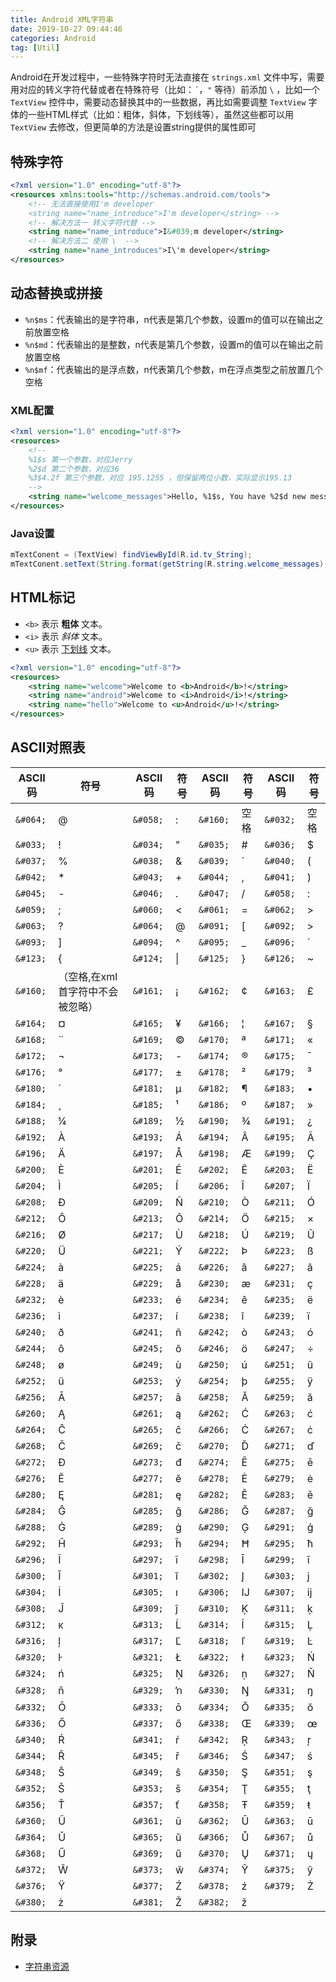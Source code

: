 ```yaml
---
title: Android XML字符串
date: 2019-10-27 09:44:46
categories: Android
tag: [Util]
---
```


Android在开发过程中，一些特殊字符时无法直接在 `strings.xml` 文件中写，需要用对应的转义字符代替或者在特殊符号（比如：`´`，`"` 等待）前添加 `\` ，比如一个 `TextView` 控件中，需要动态替换其中的一些数据，再比如需要调整 `TextView` 字体的一些HTML样式（比如：粗体，斜体，下划线等），虽然这些都可以用 `TextView` 去修改，但更简单的方法是设置string提供的属性即可

<!-- more -->

## 特殊字符

```xml
<?xml version="1.0" encoding="utf-8"?>
<resources xmlns:tools="http://schemas.android.com/tools">
    <!-- 无法直接使用I'm developer
    <string name="name_introduce">I'm developer</string> -->
    <!-- 解决方法一 转义字符代替 -->
    <string name="name_introduce">I&#039;m developer</string>
    <!-- 解决方法二 使用 \  -->
    <string name="name_introduces">I\'m developer</string>
</resources>
```

## 动态替换或拼接

* `%n$ms`：代表输出的是字符串，n代表是第几个参数，设置m的值可以在输出之前放置空格
* `%n$md`：代表输出的是整数，n代表是第几个参数，设置m的值可以在输出之前放置空格
* `%n$mf`：代表输出的是浮点数，n代表第几个参数，m在浮点类型之前放置几个空格

### XML配置

```xml
<?xml version="1.0" encoding="utf-8"?>
<resources>
    <!-- 
    %1$s 第一个参数，对应Jerry
    %2$d 第二个参数，对应36
    %3$4.2f 第三个参数，对应 195.1255 ，但保留两位小数，实际显示195.13
    -->
    <string name="welcome_messages">Hello, %1$s, You have %2$d new messages. total cost %3$4.2f</string>
</resources>
```

### Java设置

```java
mTextConent = (TextView) findViewById(R.id.tv_String);
mTextConent.setText(String.format(getString(R.string.welcome_messages), "Jerry", 36, 195.1255));
```

## HTML标记

* `<b>` 表示 **粗体** 文本。
* `<i>` 表示 *斜体* 文本。
* `<u>` 表示 <u>下划线</u> 文本。

```xml
<?xml version="1.0" encoding="utf-8"?>
<resources>
    <string name="welcome">Welcome to <b>Android</b>!</string>
    <string name="android">Welcome to <i>Android</i>!</string>
    <string name="hello">Welcome to <u>Android</u>!</string>
</resources>
```

## ASCII对照表

| ASCII码   | 符号                             | ASCII码   | 符号   | ASCII码  | 符号 | ASCII码  | 符号 |
| --------- | -------------------------------- | --------- | ------ | -------- | ---- | -------- | ---- |
| `&#064;`  | @                                | `&#058;`  | :      | `&#160;` | 空格 | `&#032;` | 空格 |
| `&#033;`  | !                                | `&#034;`  | "      | `&#035;` | #    | `&#036;` | $    |
| `&#037;`  | %                                | `&#038;`  | &      | `&#039;` | ´    | `&#040;` | (    |
| `&#042; ` | *                                | `&#043;`  | +      | `&#044;` | ,    | `&#041;` | )    |
| `&#045;`  | -                                | `&#046;`  | .      | `&#047;` | /    | `&#058;` | :    |
| `&#059;`  | ;                                | `&#060;`  | <      | `&#061;` | =    | `&#062;` | >    |
| `&#063;`  | ?                                | `&#064;`  | @      | `&#091;` | [    | `&#092;` | >    |
| `&#093;`  | ]                                | `&#094;`  | ^      | `&#095;` | _    | `&#096;` | `    |
| `&#123;`  | {                                | `&#124; ` | &#124; | `&#125;` | }    | `&#126;` | ~    |
| `&#160;`  | （空格,在xml首字符中不会被忽略） | `&#161;`  | ¡      | `&#162;` | ¢    | `&#163;` | £    |
| `&#164;`  | ¤                                | `&#165;`  | ¥      | `&#166;` | ¦    | `&#167;` | §    |
| `&#168;`  | ¨                                | `&#169;`  | ©      | `&#170;` | ª    | `&#171;` | «    |
| `&#172;`  | ¬                                | `&#173;`  | -­     | `&#174;` | ®    | `&#175;` | ¯    |
| `&#176;`  | °                                | `&#177;`  | ±      | `&#178;` | ²    | `&#179;` | ³    |
| `&#180;`  | ´                                | `&#181;`  | µ      | `&#182;` | ¶    | `&#183;` | •    |
| `&#184;`  | ¸                                | `&#185;`  | ¹      | `&#186;` | º    | `&#187;` | »    |
| `&#188;`  | ¼                                | `&#189;`  | ½      | `&#190;` | ¾    | `&#191;` | ¿    |
| `&#192;`  | À                                | `&#193;`  | Á      | `&#194;` | Â    | `&#195;` | Ã    |
| `&#196;`  | Ä                                | `&#197;`  | Å      | `&#198;` | Æ    | `&#199;` | Ç    |
| `&#200;`  | È                                | `&#201;`  | É      | `&#202;` | Ê    | `&#203;` | Ë    |
| `&#204;`  | Ì                                | `&#205;`  | Í      | `&#206;` | Î    | `&#207;` | Ï    |
| `&#208;`  | Ð                                | `&#209;`  | Ñ      | `&#210;` | Ò    | `&#211;` | Ó    |
| `&#212;`  | Ô                                | `&#213;`  | Õ      | `&#214;` | Ö    | `&#215;` | ×    |
| `&#216;`  | Ø                                | `&#217;`  | Ù      | `&#218;` | Ú    | `&#219;` | Û    |
| `&#220;`  | Ü                                | `&#221;`  | Ý      | `&#222;` | Þ    | `&#223;` | ß    |
| `&#224;`  | à                                | `&#225;`  | á      | `&#226;` | â    | `&#227;` | ã    |
| `&#228;`  | ä                                | `&#229;`  | å      | `&#230;` | æ    | `&#231;` | ç    |
| `&#232;`  | è                                | `&#233;`  | é      | `&#234;` | ê    | `&#235;` | ë    |
| `&#236;`  | ì                                | `&#237;`  | í      | `&#238;` | î    | `&#239;` | ï    |
| `&#240;`  | ð                                | `&#241;`  | ñ      | `&#242;` | ò    | `&#243;` | ó    |
| `&#244;`  | ô                                | `&#245;`  | õ      | `&#246;` | ö    | `&#247;` | ÷    |
| `&#248;`  | ø                                | `&#249;`  | ù      | `&#250;` | ú    | `&#251;` | û    |
| `&#252;`  | ü                                | `&#253;`  | ý      | `&#254;` | þ    | `&#255;` | ÿ    |
| `&#256;`  | Ā                                | `&#257;`  | ā      | `&#258;` | Ă    | `&#259;` | ă    |
| `&#260;`  | Ą                                | `&#261;`  | ą      | `&#262;` | Ć    | `&#263;` | ć    |
| `&#264;`  | Ĉ                                | `&#265;`  | ĉ      | `&#266;` | Ċ    | `&#267;` | ċ    |
| `&#268;`  | Č                                | `&#269;`  | č      | `&#270;` | Ď    | `&#271;` | ď    |
| `&#272;`  | Đ                                | `&#273;`  | đ      | `&#274;` | Ē    | `&#275;` | ē    |
| `&#276;`  | Ĕ                                | `&#277;`  | ĕ      | `&#278;` | Ė    | `&#279;` | ė    |
| `&#280;`  | Ę                                | `&#281;`  | ę      | `&#282;` | Ě    | `&#283;` | ě    |
| `&#284;`  | Ĝ                                | `&#285;`  | ĝ      | `&#286;` | Ğ    | `&#287;` | ğ    |
| `&#288;`  | Ġ                                | `&#289;`  | ġ      | `&#290;` | Ģ    | `&#291;` | ģ    |
| `&#292;`  | Ĥ                                | `&#293;`  | ĥ      | `&#294;` | Ħ    | `&#295;` | ħ    |
| `&#296;`  | Ĩ                                | `&#297;`  | ĩ      | `&#298;` | Ī    | `&#299;` | ī    |
| `&#300;`  | Ĭ                                | `&#301;`  | ĭ      | `&#302;` | Į    | `&#303;` | į    |
| `&#304;`  | İ                                | `&#305;`  | ı      | `&#306;` | Ĳ    | `&#307;` | ĳ    |
| `&#308;`  | Ĵ                                | `&#309;`  | ĵ      | `&#310;` | Ķ    | `&#311;` | ķ    |
| `&#312;`  | ĸ                                | `&#313;`  | Ĺ      | `&#314;` | ĺ    | `&#315;` | Ļ    |
| `&#316;`  | ļ                                | `&#317;`  | Ľ      | `&#318;` | ľ    | `&#319;` | Ŀ    |
| `&#320;`  | ŀ                                | `&#321;`  | Ł      | `&#322;` | ł    | `&#323;` | Ń    |
| `&#324;`  | ń                                | `&#325;`  | Ņ      | `&#326;` | ņ    | `&#327;` | Ň    |
| `&#328;`  | ň                                | `&#329;`  | ŉ      | `&#330;` | Ŋ    | `&#331;` | ŋ    |
| `&#332;`  | Ō                                | `&#333;`  | ō      | `&#334;` | Ŏ    | `&#335;` | ŏ    |
| `&#336;`  | Ő                                | `&#337;`  | ő      | `&#338;` | Œ    | `&#339;` | œ    |
| `&#340;`  | Ŕ                                | `&#341;`  | ŕ      | `&#342;` | Ŗ    | `&#343;` | ŗ    |
| `&#344;`  | Ř                                | `&#345;`  | ř      | `&#346;` | Ś    | `&#347;` | ś    |
| `&#348;`  | Ŝ                                | `&#349;`  | ŝ      | `&#350;` | Ş    | `&#351;` | ş    |
| `&#352;`  | Š                                | `&#353;`  | š      | `&#354;` | Ţ    | `&#355;` | ţ    |
| `&#356;`  | Ť                                | `&#357;`  | ť      | `&#358;` | Ŧ    | `&#359;` | ŧ    |
| `&#360;`  | Ũ                                | `&#361;`  | ũ      | `&#362;` | Ū    | `&#363;` | ū    |
| `&#364;`  | Ŭ                                | `&#365;`  | ŭ      | `&#366;` | Ů    | `&#367;` | ů    |
| `&#368;`  | Ű                                | `&#369;`  | ű      | `&#370;` | Ų    | `&#371;` | ų    |
| `&#372;`  | Ŵ                                | `&#373;`  | ŵ      | `&#374;` | Ŷ    | `&#375;` | ŷ    |
| `&#376;`  | Ÿ                                | `&#377;`  | Ź      | `&#378;` | ź    | `&#379;` | Ż    |
| `&#380;`  | ż                                | `&#381;`  | Ž      | `&#382;` | ž    |          |      |

## 附录

* [字符串资源](https://developer.android.google.cn/guide/topics/resources/string-resource?hl=zh-cn)